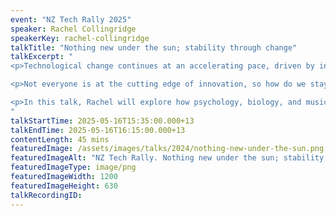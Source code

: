 ```yaml
---
event: "NZ Tech Rally 2025"
speaker: Rachel Collingridge
speakerKey: rachel-collingridge
talkTitle: "Nothing new under the sun; stability through change"
talkExcerpt: "  
<p>Technological change continues at an accelerating pace, driven by innovation in multiple fields. We’re seeing industries, economies, and societies being reshaped; there are both profound opportunities and challenges ahead.</p>

<p>Not everyone is at the cutting edge of innovation, so how do we stay important and useful as we get older? What are some key things that will still matter, and how might we use what we already know to remain relevant?</p>

<p>In this talk, Rachel will explore how psychology, biology, and music offer insights into how we can keep moving forward as leaders and practitioners in the tech world.</p>
"
talkStartTime: 2025-05-16T15:35:00.000+13
talkEndTime: 2025-05-16T16:15:00.000+13
contentLength: 45 mins
featuredImage: /assets/images/talks/2024/nothing-new-under-the-sun.png
featuredImageAlt: "NZ Tech Rally. Nothing new under the sun; stability through change. A talk by Rachel Collingridge, Head of Engineering @ Totara. Friday 16th May 2025 @ Tākina, Wellington"
featuredImageType: image/png
featuredImageWidth: 1200
featuredImageHeight: 630
talkRecordingID:
---
```

